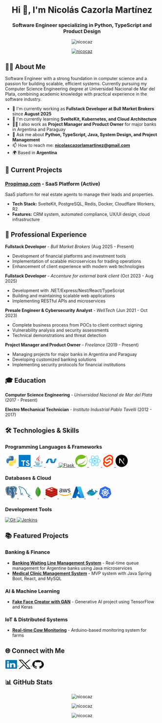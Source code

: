 <h1 align="center">Hi 👋, I'm Nicolás Cazorla Martínez</h1>
<h3 align="center">Software Engineer specializing in Python, TypeScript and Product Design</h3>

<p align="center">
  <img src="https://komarev.com/ghpvc/?username=nicocaz&label=Profile%20views&color=0e75b6&style=flat" alt="nicocaz" />
</p>

<p align="center">
  <a href="https://github.com/ryo-ma/github-profile-trophy">
    <img src="https://github-profile-trophy.vercel.app/?username=nicocaz" alt="nicocaz" />
  </a>
</p>

## 👨‍💻 About Me

Software Engineer with a strong foundation in computer science and a passion for building scalable, efficient systems. Currently pursuing my Computer Science Engineering degree at Universidad Nacional de Mar del Plata, combining academic knowledge with practical experience in the software industry.

- 🔭 I'm currently working as **Fullstack Developer at Bull Market Brokers** since **August 2025**
- 🌱 I'm currently learning **SvelteKit, Kubernetes, and Cloud Architecture**
- 👨‍💼 I also work as **Project Manager and Product Owner** for major banks in Argentina and Paraguay
- 💬 Ask me about **Python, TypeScript, Java, System Design, and Project Management**
- 📫 How to reach me: **nicolascazorlamartinez@gmail.com**
- 🌍 Based in **Argentina**

## 🚀 Current Projects

### **[Propimap.com](https://propimap.com)** - SaaS Platform (Active)

SaaS platform for real estate agents to manage their leads and properties.

- **Tech Stack:** SvelteKit, PostgreSQL, Redis, Docker, Cloudflare Workers, R2
- **Features:** CRM system, automated compliance, UX/UI design, cloud infrastructure

## 💼 Professional Experience

**Fullstack Developer** - _Bull Market Brokers_ (Aug 2025 - Present)

- Development of financial platforms and investment tools
- Implementation of scalable microservices for trading operations
- Enhancement of client experience with modern web technologies

**Fullstack Developer** - _Accenture for external bank client_ (Oct 2023 - Aug 2025)

- Development with .NET/Express/Nest/React/TypeScript
- Building and maintaining scalable web applications
- Implementing RESTful APIs and microservices

**Presale Engineer & Cybersecurity Analyst** - _WellTech_ (Jun 2021 - Oct 2023)

- Complete business process from POCs to client contract signing
- Vulnerability analysis and security assessments
- Technical demonstrations and threat detection

**Project Manager and Product Owner** - _Freelance_ (2019 - Present)

- Managing projects for major banks in Argentina and Paraguay
- Developing customized banking solutions
- Implementing security protocols for financial institutions

## 🎓 Education

**Computer Science Engineering** - _Universidad Nacional de Mar del Plata_ (2017 - Present)

**Electro Mechanical Technician** - _Instituto Industrial Pablo Tavelli_ (2012 - 2017)

## 🛠️ Technologies & Skills

### Programming Languages & Frameworks

<p align="left">
  <a href="https://www.python.org" target="_blank">
    <img src="https://raw.githubusercontent.com/devicons/devicon/master/icons/python/python-original.svg" alt="Python" width="40" height="40"/>
  </a>
  <a href="https://www.typescriptlang.org/" target="_blank">
    <img src="https://raw.githubusercontent.com/devicons/devicon/master/icons/typescript/typescript-original.svg" alt="TypeScript" width="40" height="40"/>
  </a>
  <a href="https://www.java.com" target="_blank">
    <img src="https://raw.githubusercontent.com/devicons/devicon/master/icons/java/java-original.svg" alt="Java" width="40" height="40"/>
  </a>
  <a href="https://dotnet.microsoft.com/" target="_blank">
    <img src="https://raw.githubusercontent.com/devicons/devicon/master/icons/dot-net/dot-net-original.svg" alt=".NET" width="40" height="40"/>
  </a>
  <a href="https://flask.palletsprojects.com/" target="_blank">
    <img src="https://www.vectorlogo.zone/logos/pocoo_flask/pocoo_flask-icon.svg" alt="Flask" width="40" height="40"/>
  </a>
  <a href="https://spring.io/" target="_blank">
    <img src="https://raw.githubusercontent.com/devicons/devicon/master/icons/spring/spring-original.svg" alt="Spring" width="40" height="40"/>
  </a>
  <a href="https://reactjs.org/" target="_blank">
    <img src="https://raw.githubusercontent.com/devicons/devicon/master/icons/react/react-original.svg" alt="React" width="40" height="40"/>
  </a>
  <a href="https://svelte.dev/" target="_blank">
    <img src="https://raw.githubusercontent.com/devicons/devicon/master/icons/svelte/svelte-original.svg" alt="Svelte" width="40" height="40"/>
  </a>
  <a href="https://nextjs.org/" target="_blank">
    <img src="https://raw.githubusercontent.com/devicons/devicon/master/icons/nextjs/nextjs-original.svg" alt="Next.js" width="40" height="40"/>
  </a>
</p>

### Databases & Cloud

<p align="left">
  <a href="https://www.postgresql.org/" target="_blank">
    <img src="https://raw.githubusercontent.com/devicons/devicon/master/icons/postgresql/postgresql-original.svg" alt="PostgreSQL" width="40" height="40"/>
  </a>
  <a href="https://www.mysql.com/" target="_blank">
    <img src="https://raw.githubusercontent.com/devicons/devicon/master/icons/mysql/mysql-original.svg" alt="MySQL" width="40" height="40"/>
  </a>
  <a href="https://www.mongodb.com/" target="_blank">
    <img src="https://raw.githubusercontent.com/devicons/devicon/master/icons/mongodb/mongodb-original.svg" alt="MongoDB" width="40" height="40"/>
  </a>
  <a href="https://redis.io/" target="_blank">
    <img src="https://raw.githubusercontent.com/devicons/devicon/master/icons/redis/redis-original.svg" alt="Redis" width="40" height="40"/>
  </a>
  <a href="https://aws.amazon.com/" target="_blank">
    <img src="https://raw.githubusercontent.com/devicons/devicon/master/icons/amazonwebservices/amazonwebservices-original.svg" alt="AWS" width="40" height="40"/>
  </a>
  <a href="https://azure.microsoft.com/" target="_blank">
    <img src="https://raw.githubusercontent.com/devicons/devicon/master/icons/azure/azure-original.svg" alt="Azure" width="40" height="40"/>
  </a>
  <a href="https://www.docker.com/" target="_blank">
    <img src="https://raw.githubusercontent.com/devicons/devicon/master/icons/docker/docker-original.svg" alt="Docker" width="40" height="40"/>
  </a>
  <a href="https://kubernetes.io/" target="_blank">
    <img src="https://raw.githubusercontent.com/devicons/devicon/master/icons/kubernetes/kubernetes-plain.svg" alt="Kubernetes" width="40" height="40"/>
  </a>
</p>

### Development Tools

<p align="left">
  <a href="https://git-scm.com/" target="_blank">
    <img src="https://www.vectorlogo.zone/logos/git-scm/git-scm-icon.svg" alt="Git" width="40" height="40"/>
  </a>
  <a href="https://www.jenkins.io/" target="_blank">
    <img src="https://www.vectorlogo.zone/logos/jenkins/jenkins-icon.svg" alt="Jenkins" width="40" height="40"/>
  </a>
</p>

## 📚 Featured Projects

### Banking & Finance

- **[Banking Waiting Line Management System](https://github.com/NicoCaz/BankConnect)** - Real-time queue management for Argentine banks using Java microservices
- **[Medical Clinic Management System](https://github.com/TeamProgra3/TP-Progra3)** - MVP system with Java Spring Boot, React, and MySQL

### AI & Machine Learning

- **[Fake Face Creator with GAN](https://github.com/NicoCaz/Face_creator_with_GAN)** - Generative AI project using TensorFlow and Keras

### IoT & Distributed Systems

- **[Real-time Cow Monitoring](https://github.com/NicoCaz/TP-Sistema-Distribuidos)** - Arduino-based monitoring system for farms

## 🌐 Connect with Me

<p align="left">
  <a href="https://linkedin.com/in/cazorlamartineznicolas" target="_blank">
    <img align="center" src="https://raw.githubusercontent.com/devicons/devicon/master/icons/linkedin/linkedin-original.svg" alt="LinkedIn" height="30" width="40" />
  </a>
  <a href="https://x.com/NicoCaz_" target="_blank">
    <img align="center" src="https://raw.githubusercontent.com/devicons/devicon/master/icons/twitter/twitter-original.svg" alt="Twitter" height="30" width="40" />
  </a>
  <a href="https://github.com/NicoCaz" target="_blank">
    <img align="center" src="https://raw.githubusercontent.com/devicons/devicon/master/icons/github/github-original.svg" alt="GitHub" height="30" width="40" />
  </a>
</p>

## 📊 GitHub Stats

<p align="center">
  <img src="https://github-readme-stats.vercel.app/api/top-langs?username=nicocaz&show_icons=true&locale=en&layout=compact&theme=dark" alt="nicocaz" />
</p>

<p align="center">
  <img src="https://github-readme-stats.vercel.app/api?username=nicocaz&show_icons=true&locale=en&theme=dark" alt="nicocaz" />
</p>

<p align="center">
  <img src="https://github-readme-streak-stats.herokuapp.com/?user=nicocaz&theme=dark" alt="nicocaz" /
